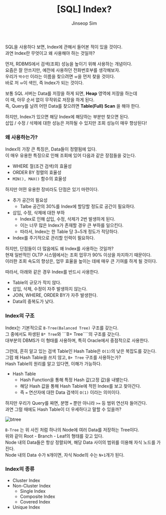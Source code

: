 ﻿---
layout: post
title: "[SQL] Index?"
categories: SQL
tags: [mysql]
author:
  - Jinseop Sim
---
SQL을 사용하다 보면, Index에 관해서 들어본 적이 있을 것이다.  
과연 Index란 무엇이고 왜 사용해야 하는 것일까?  

먼저, RDBMS에서 검색(조회) 성능을 높이기 위해 사용하는 개념이다.  
요즘은 잘 안쓰지만, 예전에 사용하던 전화번호부를 생각해보자.  
우리가 ```박수민``` 이라는 이름을 찾으려면 ```ㅂ```을 먼저 찾을 것이다.  
바로 저 ```ㅂ```이 색인, 즉 Index가 되는 것이다.  

보통 SQL 서버는 Data를 저장을 하게 되면, __Heap__ 영역에 저장을 하는데  
이 때, 아무 순서 없이 무작위로 저장을 하게 된다.  
즉, Query를 날려 어떤 Data를 찾으려면 __Table(Full) Scan__ 을 해야 한다.  

하지만, Index가 있으면 해당 Index에 해당하는 부분만 찾으면 된다.  
삽입 / 수정 / 삭제에 대한 성능은 저하될 수 있지만 조회 성능이 매우 향상된다!  

### 왜 사용하는가?
Index의 가장 큰 특징은, Data들이 정렬됨에 있다.  
이 매우 유용한 특징으로 인해 조회에 있어 다음과 같은 장점들을 갖는다.  
- WHERE 절(조건 검색)의 효율성
- ORDER BY 정렬의 효율성
- ```MIN(), MAX()``` 함수의 효율성

하지만 어떤 유용한 장비라도 단점은 있기 마련이다.  
- 추가 공간의 필요성
  - Talbe 공간의 30%를 Index에 할당할 정도로 공간이 필요하다.
- 삽입, 수정, 삭제에 대한 부하
  - Index로 인해 삽입, 수정, 삭제가 2번 발생하게 된다.
  - 이는 너무 많은 Index가 존재할 경우 큰 부하를 일으킨다.
  - 따라서, Index는 한 Table 당 3~5개 정도가 적당하다.
- Index를 주기적으로 관리할 인력이 필요하다.

하지만, 단점들이 더 많음에도 왜 Index를 사용하는 것일까?  
현재 일반적인 OLTP 시스템에서는 조회 업무가 90% 이상을 차지하기 때문이다.  
이러한 조회 속도의 향상은, 업무 효율을 높이는 데에 매우 큰 기여를 하게 될 것이다.  

따라서, 아래와 같은 경우 Index를 반드시 사용한다.  
- Table의 규모가 작지 않다.
- 삽입, 삭제, 수정이 자주 발생하지 않는다.
- JOIN, WHERE, ORDER BY가 자주 발생한다.
- Data의 중복도가 낮다.

### Index의 구조
Index는 기본적으로 ```B-Tree(Balanced Tree)``` 구조를 갖는다.  
그 중에서도 파생된 ```B* Tree```와 ```B+ Tree````의 구조를 갖는다.  
대부분의 DBMS가 이 형태를 사용하며, 특히 Oracle에서 중점적으로 사용한다.  

그런데, 흔히 알고 있는 검색 Table인 Hash Table은 ```O(1)```의 낮은 복잡도를 갖는다.  
그럼 왜 Hash Table을 쓰지 않고, ```B+ Tree``` 구조를 사용하는가?  
Hash Table의 원리를 알고 있다면, 이해가 가능하다.  

- Hash Table
  - Hash Function을 통해 특정 Hash 값(고정 값)을 내뱉는다.
  - 해당 Hash 값을 통해 Hash Table에 적힌 Index를 보고 찾아간다.
  - 즉 ```=``` 연산자에 대한 Data 검색이 ```O(1)``` 이라는 의미이다.  

하지만 우리가 Query를 짜면, 분명 ```=``` 뿐만 아니라 ```>=``` 등 범위 연산자 들어간다.  
과연 그럴 때에도 Hash Table이 더 우세하다고 말할 수 있을까?  

![btree](https://user-images.githubusercontent.com/71700079/214211597-90587255-492b-4eca-8ba3-124ed599a996.png)  

```B-Tree``` 는 위 사진 처럼 하나의 Node에 여러 Data를 저장하는 Tree이다.  
위와 같이 Root - Branch - Leaf의 형태를 갖고 있다.  
Node 내의 Data들은 항상 정렬되며, 해당 Data 사이의 범위를 이용해 자식 노드를 가진다.  
Node 내의 Data 수가 ```N```개이면, 자식 Node의 수는 ```N+1```개가 된다.  

### Index의 종류
- Cluster Index
- Non-Cluster Index
  - Single Index
  - Composite Index
  - Covered Index
- Unique Index
